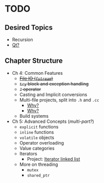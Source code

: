 # TODO

## Desired Topics

- Recursion
- [Qt?](https://www.qt.io/)

## Chapter Structure

- Ch 4: Common Features
  - ~~[File IO (*`fstream`*)](https://www.tutorialspoint.com/cplusplus/cpp_files_streams.htm)~~
  - ~~`try` block and exception handling~~
  - ~~`?` operator~~
  - Casting and Implicit conversions
  - Multi-file projects, split into `.h` and `.cc`
    - [Why?](https://stackoverflow.com/questions/1305947/why-does-c-need-a-separate-header-file)
    - [Why?](http://cse230.artifice.cc/lecture/splitting-code.html)
  - Build systems
- Ch 5: Advanced Concepts (*multi-part?*)
  - `explicit` functions
  - `inline` functions
  - `volatile` objects
  - Operator overloading
  - Value categories
  - Iterators
    - Project: [Iterator linked list](https://github.com/neilbalch/FRC971-Cpp/tree/master/LinkedList)
  - More on threading
    - `mutex`
    - `shared_ptr`